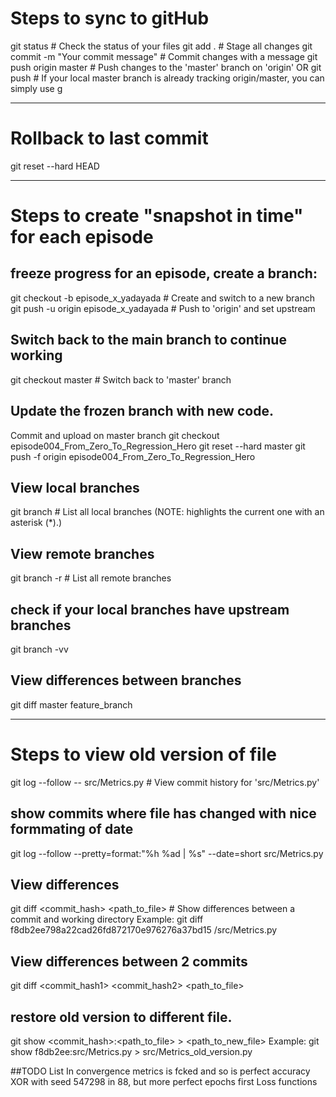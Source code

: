 # Steps to sync to gitHub
git status                              # Check the status of your files
git add .                               # Stage all changes
git commit -m "Your commit message"     # Commit changes with a message
git push origin master                  # Push changes to the 'master' branch on 'origin'
OR
git push                                # If your local master branch is already tracking origin/master, you can simply use
g

---
# Rollback to last commit
git reset --hard HEAD

---
# Steps to create "snapshot in time" for each episode
## freeze progress for an episode, create a branch:
git checkout -b episode_x_yadayada                   # Create and switch to a new branch
git push -u origin episode_x_yadayada                # Push to 'origin' and set upstream


## Switch back to the main branch to continue working
git checkout master                                  # Switch back to 'master' branch

## Update the frozen branch with new code.
Commit and upload on master branch
git checkout episode004_From_Zero_To_Regression_Hero
git reset --hard master
git push -f origin episode004_From_Zero_To_Regression_Hero


## View local branches
git branch                                           # List all local branches
(NOTE: highlights the current one with an asterisk (*).)
    
## View remote branches
git branch -r                                        # List all remote branches

## check if your local branches have upstream branches
git branch -vv

## View differences between branches
git diff master feature_branch

---
# Steps to view old version of file
git log --follow -- src/Metrics.py                   # View commit history for 'src/Metrics.py'


## show commits where file has changed with nice formmating of date
git log --follow --pretty=format:"%h %ad | %s" --date=short src/Metrics.py


## View differences
git diff <commit_hash> <path_to_file>                # Show differences between a commit and working directory
Example:
git diff f8db2ee798a22cad26fd872170e976276a37bd15 /src/Metrics.py

## View differences between 2 commits
git diff <commit_hash1> <commit_hash2> <path_to_file>


## restore old version to different file.
git show <commit_hash>:<path_to_file> > <path_to_new_file>
Example:
git show f8db2ee:src/Metrics.py > src/Metrics_old_version.py



##TODO List
In convergence metrics is fcked and so is perfect accuracy  XOR with seed 547298 in 88, but more perfect epochs first
Loss functions